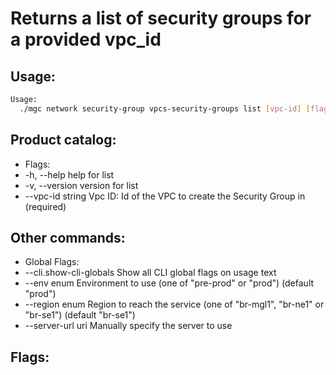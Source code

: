 # Returns a list of security groups for a provided vpc_id

## Usage:
```bash
Usage:
  ./mgc network security-group vpcs-security-groups list [vpc-id] [flags]
```

## Product catalog:
- Flags:
- -h, --help            help for list
- -v, --version         version for list
- --vpc-id string   Vpc ID: Id of the VPC to create the Security Group in (required)

## Other commands:
- Global Flags:
- --cli.show-cli-globals   Show all CLI global flags on usage text
- --env enum               Environment to use (one of "pre-prod" or "prod") (default "prod")
- --region enum            Region to reach the service (one of "br-mgl1", "br-ne1" or "br-se1") (default "br-se1")
- --server-url uri         Manually specify the server to use

## Flags:
```bash

```

